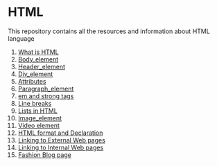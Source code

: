 # HTML
This repository contains all the resources and information about HTML language
1) [What is HTML](https://github.com/Dev-John125/HTML/blob/master/What%20is%20HTML.txt)
2) [Body_element](https://github.com/Dev-John125/HTML/blob/master/Body_element.html)
3) [Header_element](https://github.com/Dev-John125/HTML/blob/master/Header_element.html)
4) [Div_element](https://github.com/Dev-John125/HTML/blob/master/Div_element.html)
5) [Attributes](https://github.com/Dev-John125/HTML/blob/master/Attribute.html)
6) [Paragraph_element](https://github.com/Dev-John125/HTML/blob/master/Paragraph_element.html)
7) [em and strong tags](https://github.com/Dev-John125/HTML/blob/master/em_%26_strong_tags.html)
8) [Line breaks](https://github.com/Dev-John125/HTML/blob/master/Line_break_element.html)
9) [Lists in HTML](https://github.com/Dev-John125/HTML/blob/master/Unordered_and_Ordered_lists.html)
10) [Image_element](https://github.com/Dev-John125/HTML/blob/master/Image_element.html)
11) [Video element](https://github.com/Dev-John125/HTML/blob/master/Video_element.html)
12) [HTML format and Declaration](https://github.com/Dev-John125/HTML/blob/master/Html_declaration_%26_format.html)
13) [Linking to External Web pages](https://github.com/Dev-John125/HTML/blob/master/Linking_to_external_web_pages.html)
14) [Linking to Internal Web pages](https://github.com/Dev-John125/HTML/blob/master/Linking_to_internal_web_pages.html)
15) [Fashion Blog page](https://github.com/Dev-John125/HTML/blob/master/Fashion_Blog.html)
